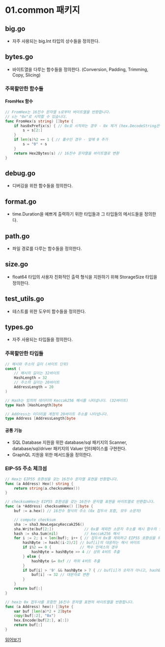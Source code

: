 # 01.common 패키지

## big.go

- 자주 사용되는 big.Int 타입의 상수들을 정의한다.

## bytes.go

- 바이트열을 다루는 함수들을 정의한다. (Conversion, Padding, Trimming, Copy, Slicing)

### 주목할만한 함수들

#### FromHex 함수

```go
// FromHex는 16진수 문자열 s로부터 바이트열을 반환합니다.
// s는 "0x"로 시작할 수 있습니다.
func FromHex(s string) []byte {
	if has0xPrefix(s) { // 0x로 시작하는 경우 - 0x 제거 (hex.DecodeString은 16진수 문자열이 아닌 경우 에러 반환 (x는 16진수가 아님))
		s = s[2:]
	}
	if len(s)%2 == 1 { // 홀수인 경우 - 앞에 0 추가
		s = "0" + s
	}
	return Hex2Bytes(s) // 16진수 문자열을 바이트열로 변환
}
```

## debug.go

- 디버깅을 위한 함수들을 정의한다.

## format.go

- time.Duration을 예쁘게 출력하기 위한 타입들과 그 타입들의 메서드들을 정의한다.

## path.go

- 파일 경로를 다루는 함수들을 정의한다.

## size.go

- float64 타입의 사용자 친화적인 출력 형식을 지원하기 위해 StorageSize 타입을 정의한다.

## test_utils.go

- 테스트를 위한 도우미 함수들을 정의한다.

## types.go

- 자주 사용되는 타입들을 정의한다.

### 주목할만한 타입들

```go
// 해시와 주소의 길이 (바이트 단위)
const (
	// 해시의 길이는 32바이트
	HashLength = 32
	// 주소의 길이는 20바이트
	AddressLength = 20
)

// Hash는 임의의 데이터의 Keccak256 해시를 나타냅니다. (32바이트)
type Hash [HashLength]byte

// Address는 이더리움 계정의 20바이트 주소를 나타냅니다.
type Address [AddressLength]byte
```

#### 공통 기능

- SQL Database 지원을 위한 database/sql 패키지의 Scanner, database/sql/driver 패키지의 Valuer 인터페이스를 구현한다.
- GraphQL 지원을 위한 메서드들을 정의한다. 

### EIP-55 주소 체크섬



```go
// Hex는 EIP55 호환성을 갖는 16진수 문자열 표현을 반환합니다.
func (a Address) Hex() string {
	return string(a.checksumHex())
}

// checksumHex는 EIP55 호환성을 갖는 16진수 문자열 표현을 바이트열로 반환합니다.
func (a *Address) checksumHex() []byte {
	buf := a.hex() // 16진수 형식의 주소 (0x 접두사 포함, 모두 소문자)

	// compute checksum
	sha := sha3.NewLegacyKeccak256()
	sha.Write(buf[2:])              // 0x를 제외한 소문자 주소를 해시 함수의 입력으로 사용
	hash := sha.Sum(nil)            // keccak256 해시
	for i := 2; i < len(buf); i++ { // 접두사 0x를 제외하고 EIP55 호환성을 위해 16진수 문자열을 대문자로 변환
		hashByte := hash[(i-2)/2] // buf[i]의 대응하는 해시 바이트
		if i%2 == 0 {             // 짝수 인덱스의 경우
			hashByte = hashByte >> 4 // 상위 4비트 추출
		} else {
			hashByte &= 0xf // 하위 4비트 추출
		}
		if buf[i] > '9' && hashByte > 7 { // buf[i]가 숫자가 아니고, hashByte가 0x8 이상인 경우
			buf[i] -= 32 // 대문자로 변환
		}
	}
	return buf[:]
}

// hex는 0x 접두사를 포함한 16진수 문자열 표현의 바이트열을 반환합니다.
func (a Address) hex() []byte {
	var buf [len(a)*2 + 2]byte
	copy(buf[:2], "0x")
	hex.Encode(buf[2:], a[:])
	return buf[:]
}
```

[읽어보기](https://github.com/ethereum/eips/issues/55)
